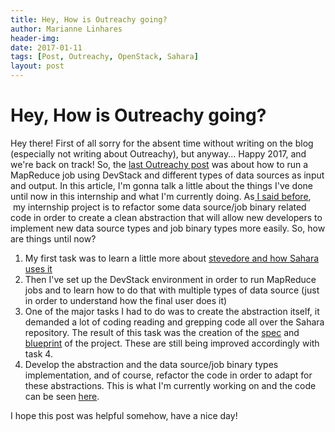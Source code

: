 ```yaml
---
title: Hey, How is Outreachy going?
author: Marianne Linhares
header-img:
date: 2017-01-11
tags: [Post, Outreachy, OpenStack, Sahara]
layout: post
---
```


# Hey, How is Outreachy going?

Hey there! First of all sorry for the absent time without writing on the blog (especially not writing about Outreachy), but anyway... Happy 2017, and we're back on track! So, the [last Outreachy post](https://mariannelinhares.wordpress.com/2016/12/17/running-mapreduce-jobs-with-devstack-using-manila-swift-and-hdfs-as-data-sources-tutorial/) was about how to run a MapReduce job using DevStack and different types of data sources as input and output. In this article, I'm gonna talk a little about the things I've done until now in this internship and what I'm currently doing. As[ I said before](https://mariannelinhares.wordpress.com/2016/12/10/welcome-to-outreachy/),  my internship project is to refactor some data source/job binary related code in order to create a clean abstraction that will allow new developers to implement new data source types and job binary types more easily. So, how are things until now?

  1. My first task was to learn a little more about [stevedore and how Sahara uses it](https://mariannelinhares.wordpress.com/2016/12/10/what-is-stevedore-and-how-is-it-related-to-sahara/)
  2. Then I've set up the DevStack environment in order to run MapReduce jobs and to learn how to do that with multiple types of data source (just in order to understand how the final user does it)
  3. One of the major tasks I had to do was to create the abstraction itself, it demanded a lot of coding reading and grepping code all over the Sahara repository. The result of this task was the creation of the [spec](https://review.openstack.org/#/c/415339/) and [blueprint](https://blueprints.launchpad.net/sahara/+spec/data-source-plugin) of the project. These are still being improved accordingly with task 4.
  4. Develop the abstraction and the data source/job binary types implementation, and of course, refactor the code in order to adapt for these abstractions. This is what I'm currently working on and the code can be seen [here](https://review.openstack.org/#/c/416359/).

I hope this post was helpful somehow, have a nice day!
